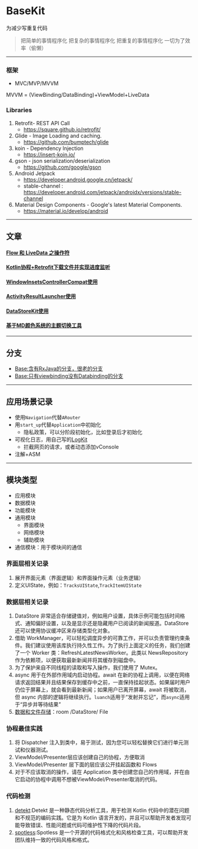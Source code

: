 # BaseKit

为减少写重复代码


> 把简单的事情程序化 
> 把复杂的事情程序化 
> 把重复的事情程序化 
> 一切为了效率（偷懒）

-----------------
### 框架
- MVC/MVP/MVVM

MVVM = (ViewBinding/DataBinding)+ViewModel+LiveData 

### Libraries

1. Retrofit- REST API Call
   - https://square.github.io/retrofit/
2. Glide - Image Loading and caching.
   - https://github.com/bumptech/glide
3. koin - Dependency Injection
   - https://insert-koin.io/
4. gson - json serialization/deserialization
   - https://github.com/google/gson
5. Android Jetpack 
   - https://developer.android.google.cn/jetpack/
   - stable-channel : https://developer.android.com/jetpack/androidx/versions/stable-channel
6. Material Design Components - Google's latest Material Components.
   - https://material.io/develop/android

---------------------

## 文章
#### [Flow 和 LiveData 之操作符](https://blog.csdn.net/StjunF/article/details/120872772)
#### [Kotlin协程+Retrofit下载文件并实现进度监听](https://blog.csdn.net/StjunF/article/details/120909119)
#### [WindowInsetsControllerCompat使用](https://blog.csdn.net/StjunF/article/details/121840122)
#### [ActivityResultLauncher使用](https://github.com/SheTieJun/BaseKit/wiki/ActivityResultLauncher%E4%BD%BF%E7%94%A8)
#### [DataStoreKit使用](https://github.com/SheTieJun/BaseKit/wiki/DataStoreKit%E4%BD%BF%E7%94%A8%E8%AF%B4%E6%98%8E)
#### [基于MD颜色系统的主题切换工具](https://github.com/SheTieJun/BaseKit/wiki/MDThemeKit-%EF%BC%9A%E4%B8%BB%E9%A2%98%E5%88%87%E6%8D%A2%E5%B7%A5%E5%85%B7%E7%B1%BB)
---------------------
## 分支
- [Base:含有RxJava的分支，很老的分支](https://github.com/SheTieJun/BaseKit/tree/base_rx)
- [Base:只有viewbinding没有Databinding的分支](https://github.com/SheTieJun/BaseKit/tree/feat_viewbinding)
---------------------
## 应用场景记录
- 使用`Navigation`代替`ARouter`
- 用`start_up`代替`Application`中初始化
  - 隐私政策，可以分阶段初始化，比如登录后才初始化
- 可视化日志，用自己写的[LogKit](https://github.com/SheTieJun/LogKit)
  - 拦截网页的请求，或者动态添加vConsole
- 注解+ASM 
---------------------
## 模块类型
- 应用模块
- 数据模块
- 功能模块
- 通用模块
  - 界面模块
  - 网络模块
  - 辅助模块
- 通信模块：用于模块间的通信

### 界面层相关记录
1. 展开界面元素（界面逻辑）和界面操作元素（业务逻辑）
2. 定义UIState，例如：`TracksUIState`,`TrackItemUIState`

### 数据层相关记录
1. DataStore 非常适合存储键值对，例如用户设置，具体示例可能包括时间格式、通知偏好设置，以及是显示还是隐藏用户已阅读的新闻报道。DataStore 还可以使用协议缓冲区来存储类型化对象。
2. 借助 WorkManager，可以轻松调度异步的可靠工作，并可以负责管理约束条件。我们建议使用该库执行持久性工作。为了执行上面定义的任务，我们创建了一个 Worker 类：RefreshLatestNewsWorker。此类以 NewsRepository 作为依赖项，以便获取最新新闻并将其缓存到磁盘中。
3. 为了保护来自不同线程的读取和写入操作，我们使用了 Mutex。
4. async 用于在外部作用域内启动协程。await 在新的协程上调用，以便在网络请求返回结果并且结果保存到缓存中之前，一直保持挂起状态。如果届时用户仍位于屏幕上，就会看到最新新闻；如果用户已离开屏幕，await 将被取消，但 async 内部的逻辑将继续执行。`luanch`适用于“发射并忘记”，而`async`适用于“异步并等待结果”
5. [数据和文件存储](https://developer.android.com/training/data-storage?hl=zh-cn)：room /DataStore/ File

### 协程最佳实践
1. 将 Dispatcher 注入到类中，易于测试，因为您可以轻松替换它们进行单元测试和仪器测试。
2. ViewModel/Presenter层应该创建自己的协程，方便取消
3. ViewModel/Presenter 层下面的层应该公开挂起函数和 Flows
4. 对于不应该取消的操作，请在 Application 类中创建您自己的作用域，并在由它启动的协程中调用不想被ViewModel/Presenter取消的代码。

### 代码检测
1. [detekt](https://github.com/detekt/detekt):Detekt 是一种静态代码分析工具，用于检测 Kotlin 代码中的潜在问题和不规范的编码实践。它是为 Kotlin 语言开发的，并且可以帮助开发者发现可能导致错误、性能问题或代码可维护性下降的代码片段。
2. [spotless](https://github.com/diffplug/spotless):Spotless 是一个开源的代码格式化和风格检查工具，可以帮助开发团队维持一致的代码风格和格式。